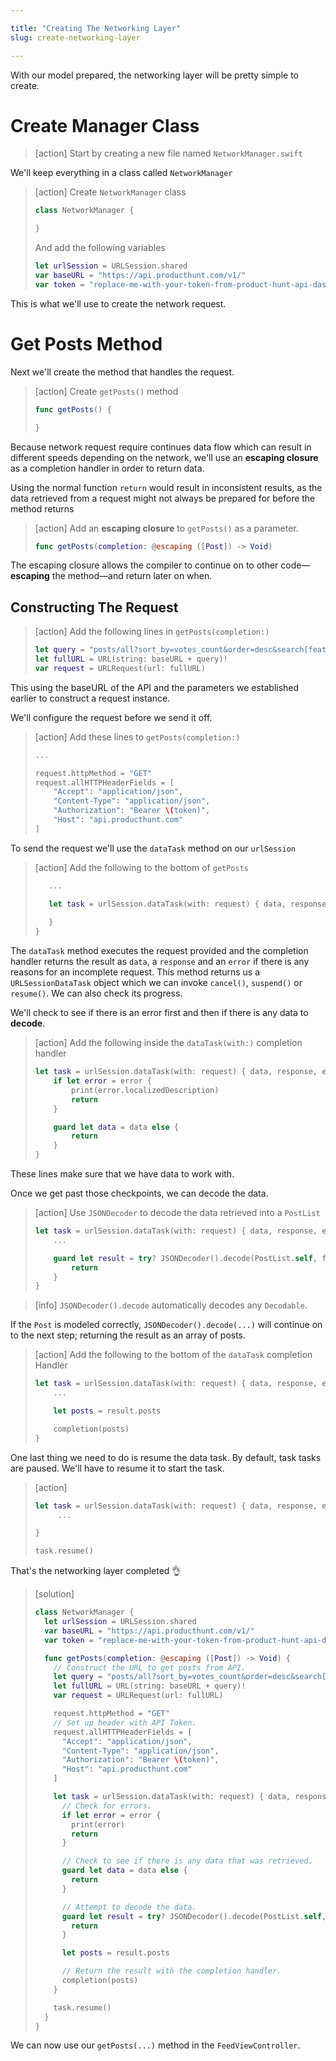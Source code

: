 ```yaml
---

title: "Creating The Networking Layer"
slug: create-networking-layer

---
```


With our model prepared, the networking layer will be pretty simple to create.

# Create Manager Class

> [action]
Start by creating a new file named `NetworkManager.swift`

We'll keep everything in a class called `NetworkManager`

> [action]
> Create `NetworkManager` class
>
> ```swift
> class NetworkManager {
>
> }
> ```
>
> And add the following variables
>
> ```swift
> let urlSession = URLSession.shared
> var baseURL = "https://api.producthunt.com/v1/"
> var token = "replace-me-with-your-token-from-product-hunt-api-dashboard-🙏"
> ```

This is what we'll use to create the network request.

# Get Posts Method

Next we'll create the method that handles the request.

> [action]
> Create `getPosts()` method
>
> ```swift
> func getPosts() {
>
> }
> ```

Because network request require continues data flow which can result in different speeds depending on the network, we'll use an **escaping closure** as a completion handler in order to return data.

Using the normal function `return` would result in inconsistent results, as the data retrieved from a request might not always be prepared for before the method returns

> [action]
> Add an **escaping closure** to `getPosts()` as a parameter.
>
> ```swift
> func getPosts(completion: @escaping ([Post]) -> Void)
> ```

The escaping closure allows the compiler to continue on to other code—**escaping** the method—and return later on when.

## Constructing The Request

> [action]
> Add the following lines in `getPosts(completion:)`
>
> ```swift
> let query = "posts/all?sort_by=votes_count&order=desc&search[featured]=true&per_page=20"
> let fullURL = URL(string: baseURL + query)!
> var request = URLRequest(url: fullURL)
> ```

This using the baseURL of the API and the parameters we established earlier to construct a request instance.

We'll configure the request before we send it off.

> [action]
> Add these lines to `getPosts(completion:)`
>
> ```swift
> ...
>
> request.httpMethod = "GET"
> request.allHTTPHeaderFields = [
>     "Accept": "application/json",
>     "Content-Type": "application/json",
>     "Authorization": "Bearer \(token)",
>     "Host": "api.producthunt.com"
> ]
> ```
>

To send the request we'll use the `dataTask` method on our `urlSession`

> [action]
> Add the following to the bottom of `getPosts`
>
> ```swift
>    ...
>
>    let task = urlSession.dataTask(with: request) { data, response, error in
>   
>    }
> }
> ```

The `dataTask` method executes the request provided and the completion handler returns the result as `data`, a `response` and an `error` if there is any reasons for an incomplete request. This method returns us a `URLSessionDataTask` object which we can invoke `cancel()`, `suspend()` or `resume()`. We can also check its progress.

We'll check to see if there is an error first and then if there is any data to **decode**.

> [action]
> Add the following inside the `dataTask(with:)` completion handler
>
> ```swift
> let task = urlSession.dataTask(with: request) { data, response, error in
>     if let error = error {
>         print(error.localizedDescription)
>         return
>     }
>
>     guard let data = data else {
>         return
>     }
> }
> ```

These lines make sure that we have data to work with.

Once we get past those checkpoints, we can decode the data.

> [action]
> Use `JSONDecoder` to decode the data retrieved into a `PostList`
>
> ```swift
> let task = urlSession.dataTask(with: request) { data, response, error in
>     ...
>
>     guard let result = try? JSONDecoder().decode(PostList.self, from: data) else {
>         return
>     }
> }
> ```

> [info]
> `JSONDecoder().decode` automatically decodes any `Decodable`.
>

If the `Post` is modeled correctly, `JSONDecoder().decode(...)` will continue on to the next step; returning the result as an array of posts.

> [action]
> Add the following to the bottom of the `dataTask` completion Handler
>
> ```swift
> let task = urlSession.dataTask(with: request) { data, response, error in
>     ...
>
>     let posts = result.posts
>
>     completion(posts)
> }
> ```

One last thing we need to do is resume the data task. By default, task tasks are paused. We'll have to resume it to start the task.

> [action]
> ```swift
> let task = urlSession.dataTask(with: request) { data, response, error in
>      ...
>
> }
>
> task.resume()
> ```

That's the networking layer completed 👌

> [solution]
>
> ```swift
> class NetworkManager {
>   let urlSession = URLSession.shared
>   var baseURL = "https://api.producthunt.com/v1/"
>   var token = "replace-me-with-your-token-from-product-hunt-api-dashboard-🙏"
>
>   func getPosts(completion: @escaping ([Post]) -> Void) {
>     // Construct the URL to get posts from API.
>     let query = "posts/all?sort_by=votes_count&order=desc&search[featured]=true&per_page=20"
>     let fullURL = URL(string: baseURL + query)!
>     var request = URLRequest(url: fullURL)
>
>     request.httpMethod = "GET"
>     // Set up header with API Token.
>     request.allHTTPHeaderFields = [
>       "Accept": "application/json",
>       "Content-Type": "application/json",
>       "Authorization": "Bearer \(token)",
>       "Host": "api.producthunt.com"
>     ]
>
>     let task = urlSession.dataTask(with: request) { data, response, error in
>       // Check for errors.
>       if let error = error {
>         print(error)
>         return
>       }
>
>       // Check to see if there is any data that was retrieved.
>       guard let data = data else {
>         return
>       }
>
>       // Attempt to decode the data.
>       guard let result = try? JSONDecoder().decode(PostList.self, from: data) else {
>         return
>       }
>
>       let posts = result.posts
>
>       // Return the result with the completion handler.
>       completion(posts)
>     }
>
>     task.resume()
>   }
> }
> ```

We can now use our `getPosts(...)` method in the `FeedViewController`.
